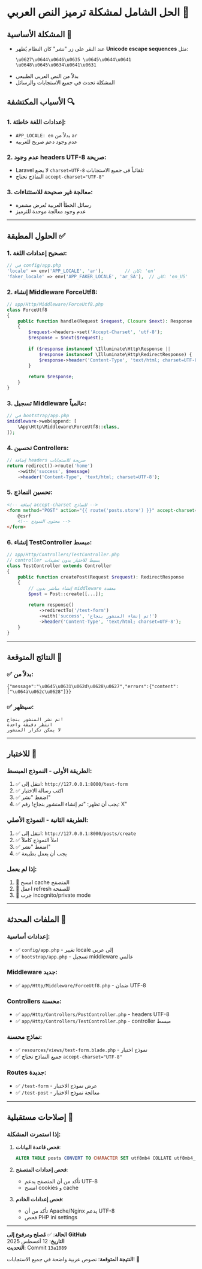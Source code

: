 # الحل الشامل لمشكلة ترميز النص العربي 🔧

## المشكلة الأساسية 🚨
- عند النقر على زر "نشر" كان النظام يُظهر **Unicode escape sequences** مثل:
  ```
  \u0627\u0644\u0646\u0635 \u0645\u0644\u0641 \u0648\u0645\u0634\u0641\u0631
  ```
- بدلاً من النص العربي الطبيعي
- المشكلة تحدث في جميع الاستجابات والرسائل

## الأسباب المكتشفة 🔍

### 1. **إعدادات اللغة خاطئة**:
- `APP_LOCALE: en` بدلاً من `ar`
- عدم وجود دعم صريح للعربية

### 2. **عدم وجود headers UTF-8 صريحة**:
- Laravel لا يضع `charset=UTF-8` تلقائياً في جميع الاستجابات
- النماذج تحتاج `accept-charset="UTF-8"`

### 3. **معالجة غير صحيحة للاستثناءات**:
- رسائل الخطأ العربية تُعرض مشفرة
- عدم وجود معالجة موحدة للترميز

---

## الحلول المطبقة ✅

### 1. **تصحيح إعدادات اللغة**:
```php
// في config/app.php
'locale' => env('APP_LOCALE', 'ar'),        // كان: 'en'
'faker_locale' => env('APP_FAKER_LOCALE', 'ar_SA'),  // كان: 'en_US'
```

### 2. **إنشاء Middleware ForceUtf8**:
```php
// app/Http/Middleware/ForceUtf8.php
class ForceUtf8
{
    public function handle(Request $request, Closure $next): Response
    {
        $request->headers->set('Accept-Charset', 'utf-8');
        $response = $next($request);
        
        if ($response instanceof \Illuminate\Http\Response || 
            $response instanceof \Illuminate\Http\RedirectResponse) {
            $response->header('Content-Type', 'text/html; charset=UTF-8');
        }
        
        return $response;
    }
}
```

### 3. **تسجيل Middleware عالمياً**:
```php
// في bootstrap/app.php
$middleware->web(append: [
    \App\Http\Middleware\ForceUtf8::class,
]);
```

### 4. **تحسين Controllers**:
```php
// إضافة headers صريحة للاستجابات
return redirect()->route('home')
    ->with('success', $message)
    ->header('Content-Type', 'text/html; charset=UTF-8');
```

### 5. **تحسين النماذج**:
```html
<!-- إضافة accept-charset للنماذج -->
<form method="POST" action="{{ route('posts.store') }}" accept-charset="UTF-8">
    @csrf
    <!-- محتوى النموذج -->
</form>
```

### 6. **إنشاء TestController مبسط**:
```php
// app/Http/Controllers/TestController.php
// controller بسيط للاختبار بدون تعقيدات
class TestController extends Controller
{
    public function createPost(Request $request): RedirectResponse
    {
        // إنشاء مباشر بدون middleware معقدة
        $post = Post::create([...]);
        
        return response()
            ->redirectTo('/test-form')
            ->with('success', 'تم إنشاء المنشور بنجاح!')
            ->header('Content-Type', 'text/html; charset=UTF-8');
    }
}
```

---

## النتائج المتوقعة 🎯

### ✅ **بدلاً من**:
```
{"message":"\u0645\u0631\u062d\u0628\u0627","errors":{"content":["\u064a\u062c\u0628"]}}
```

### ✅ **سيظهر**:
```
تم نشر المنشور بنجاح!
انتظر دقيقة واحدة
لا يمكن تكرار المنشور
```

---

## للاختبار 🧪

### **الطريقة الأولى - النموذج المبسط**:
1. ✅ انتقل إلى: `http://127.0.0.1:8000/test-form`
2. ✅ اكتب رسالة الاختبار
3. ✅ اضغط "نشر"
4. ✅ يجب أن تظهر: "تم إنشاء المنشور بنجاح! رقم: X"

### **الطريقة الثانية - النموذج الأصلي**:
1. ✅ انتقل إلى: `http://127.0.0.1:8000/posts/create`
2. ✅ املأ النموذج كاملاً
3. ✅ اضغط "نشر"
4. ✅ يجب أن يعمل بطبيعة

### **إذا لم يعمل**:
1. 🔄 امسح cache المتصفح
2. 🔄 اعمل refresh للصفحة
3. 🔄 جرب incognito/private mode

---

## الملفات المحدثة 📁

### **إعدادات أساسية**:
- ✅ `config/app.php` - تغيير locale إلى عربي
- ✅ `bootstrap/app.php` - تسجيل middleware عالمي

### **Middleware جديد**:
- ✅ `app/Http/Middleware/ForceUtf8.php` - ضمان UTF-8

### **Controllers محسنة**:
- ✅ `app/Http/Controllers/PostController.php` - headers UTF-8
- ✅ `app/Http/Controllers/TestController.php` - controller مبسط

### **نماذج محسنة**:
- ✅ `resources/views/test-form.blade.php` - نموذج اختبار
- ✅ جميع النماذج تحتاج `accept-charset="UTF-8"`

### **Routes جديدة**:
- ✅ `/test-form` - عرض نموذج الاختبار
- ✅ `/test-post` - معالجة نموذج الاختبار

---

## إصلاحات مستقبلية 🔮

### **إذا استمرت المشكلة**:
1. **فحص قاعدة البيانات**:
   ```sql
   ALTER TABLE posts CONVERT TO CHARACTER SET utf8mb4 COLLATE utf8mb4_unicode_ci;
   ```

2. **فحص إعدادات المتصفح**:
   - تأكد من أن المتصفح يدعم UTF-8
   - امسح cookies و cache

3. **فحص إعدادات الخادم**:
   - تأكد من أن Apache/Nginx يدعم UTF-8
   - فحص PHP ini settings

---

**الحالة**: ✅ **مُصلح ومرفوع إلى GitHub**  
**التاريخ**: 12 أغسطس 2025  
**التحديث**: Commit `13a1089`

**النتيجة المتوقعة**: نصوص عربية واضحة في جميع الاستجابات! 🎉
